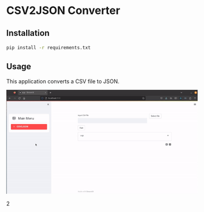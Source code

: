 # CSV2JSON Converter

## Installation
```bash
pip install -r requirements.txt
```

## Usage
This application converts a CSV file to JSON.

![`CSV2JSON` example in action](https://github.com/deeplime-io/onecode/raw/main/docs/assets/csv2json.gif)

2
